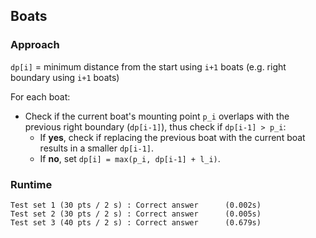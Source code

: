 ## Boats

### Approach

`dp[i]` = minimum distance from the start using `i+1` boats (e.g. right boundary using `i+1` boats)

For each boat:
- Check if the current boat's mounting point `p_i` overlaps with the previous right boundary (`dp[i-1]`), thus check if `dp[i-1] > p_i`:
  - If **yes**, check if replacing the previous boat with the current boat results in a smaller `dp[i-1]`.
  - If **no**, set `dp[i] = max(p_i, dp[i-1] + l_i)`.

### Runtime

```
Test set 1 (30 pts / 2 s) : Correct answer      (0.002s)
Test set 2 (30 pts / 2 s) : Correct answer      (0.005s)
Test set 3 (40 pts / 2 s) : Correct answer      (0.679s)
```
